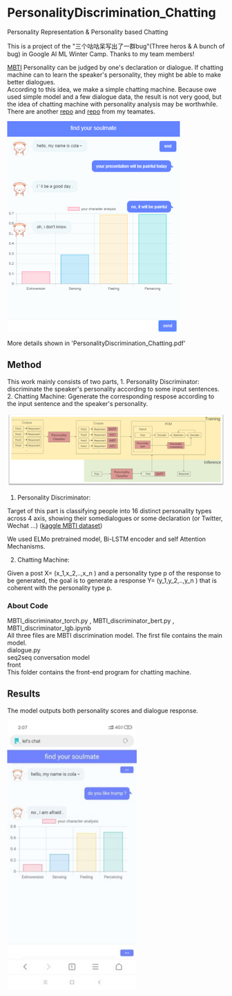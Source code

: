 # PersonalityDiscrimination_Chatting
Personality Representation &amp; Personality based Chatting   

This is a project of the "三个咕咕呆写出了一群bug"(Three heros & A bunch of bug) in Google AI ML Winter Camp. Thanks to my team members!  

[MBTI](https://en.wikipedia.org/wiki/Myers%E2%80%93Briggs_Type_Indicator) Personality can be judged by one's declaration or dialogue.   If chatting machine can to learn the speaker's personality, they might be able to make better dialogues.    
According to this idea, we make a simple chatting machine. Because owe used simple model and a few dialogue data, the result is not very good, but the idea of chatting machine with personality analysis may be worthwhile.   
There are another [repo](https://github.com/xiaotinghe/PCM) and [repo](https://github.com/shuhanfan/Personalize_Chatting_Bot) from my teamates.

<img src="https://github.com/Walleclipse/PersonalityDiscrimination_Chatting/raw/master/demo/chatbot1.png" width="400" >

More details shown in 'PersonalityDiscrimination_Chatting.pdf' 

## Method 

This work mainly consists of two parts, 1. Personality Discriminator: discriminate the speaker's personality according to some input sentences. 2. Chatting Machine: Ggenerate the corresponding respose according to the input sentence and the speaker's personality. 

<img src="https://github.com/Walleclipse/PersonalityDiscrimination_Chatting/raw/master/demo/model.png" width="800" >

1. Personality Discriminator:

Target of this part is classifying people into 16 distinct personality types across 4 axis, showing their somedialogues or some declaration (or Twitter, Wechat …)  ([kaggle MBTI dataset](https://www.kaggle.com/datasnaek/mbti-type))

We used ELMo pretrained model, Bi-LSTM encoder and self Attention Mechanisms.

2. Chatting Machine:

Given a post X= (x_1,x_2,..,x_n ) and a personality type p of the response
to be generated, the goal is to generate a response Y= (y_1,y_2,..,y_n )
that is coherent with the personality type p.

### About Code
MBTI_discriminator_torch.py ,  MBTI_discriminator_bert.py , MBTI_discriminator_lgb.ipynb       
All three files are MBTI discrimination model. The first file contains the main model.  
dialogue.py     
seq2seq conversation model   
front    
This folder contains the front-end program for chatting machine.    

## Results

The model outputs both personality scores and dialogue response.

<img src="https://github.com/Walleclipse/PersonalityDiscrimination_Chatting/raw/master/demo/chatbot2.jpg" width="300" >
